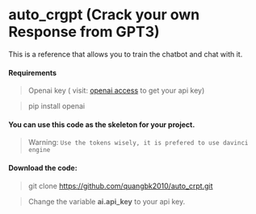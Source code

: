 # auto_crgpt (Crack your own Response from GPT3)
This is a reference that allows you to train the chatbot and chat with it.

#### Requirements
> Openai key ( visit: [openai access](https://beta.openai.com) to get your api key)

> pip install openai

#### You can use this code as the skeleton for your project.

> Warning: `Use the tokens wisely, it is prefered to use davinci engine`

#### Download the code:

> git clone https://github.com/quangbk2010/auto_crpt.git

> Change the variable __ai.api_key__ to your api key. 
